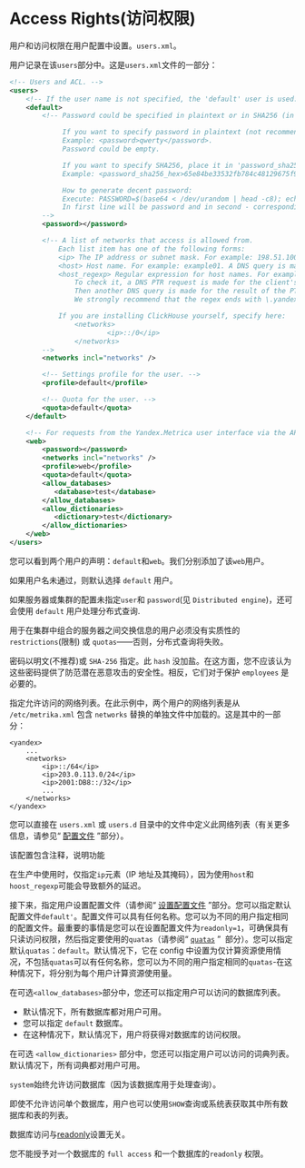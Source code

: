 # Access Rights(访问权限)

用户和访问权限在用户配置中设置。`users.xml`。

用户记录在该`users`部分中。这是`users.xml`文件的一部分：

```xml
<!-- Users and ACL. -->
<users>
    <!-- If the user name is not specified, the 'default' user is used. -->
    <default>
        <!-- Password could be specified in plaintext or in SHA256 (in hex format).

             If you want to specify password in plaintext (not recommended), place it in 'password' element.
             Example: <password>qwerty</password>.
             Password could be empty.

             If you want to specify SHA256, place it in 'password_sha256_hex' element.
             Example: <password_sha256_hex>65e84be33532fb784c48129675f9eff3a682b27168c0ea744b2cf58ee02337c5</password_sha256_hex>

             How to generate decent password:
             Execute: PASSWORD=$(base64 < /dev/urandom | head -c8); echo "$PASSWORD"; echo -n "$PASSWORD" | sha256sum | tr -d '-'
             In first line will be password and in second - corresponding SHA256.
        -->
        <password></password>

        <!-- A list of networks that access is allowed from.
            Each list item has one of the following forms:
            <ip> The IP address or subnet mask. For example: 198.51.100.0/24 or 2001:DB8::/32.
            <host> Host name. For example: example01. A DNS query is made for verification, and all addresses obtained are compared with the address of the customer.
            <host_regexp> Regular expression for host names. For example, ^example\d\d-\d\d-\d\.yandex\.ru$
                To check it, a DNS PTR request is made for the client's address and a regular expression is applied to the result.
                Then another DNS query is made for the result of the PTR query, and all received address are compared to the client address.
                We strongly recommend that the regex ends with \.yandex\.ru$.

            If you are installing ClickHouse yourself, specify here:
                <networks>
                        <ip>::/0</ip>
                </networks>
        -->
        <networks incl="networks" />

        <!-- Settings profile for the user. -->
        <profile>default</profile>

        <!-- Quota for the user. -->
        <quota>default</quota>
    </default>

    <!-- For requests from the Yandex.Metrica user interface via the API for data on specific counters. -->
    <web>
        <password></password>
        <networks incl="networks" />
        <profile>web</profile>
        <quota>default</quota>
        <allow_databases>
           <database>test</database>
        </allow_databases>
        <allow_dictionaries>
           <dictionary>test</dictionary>
        </allow_dictionaries>
    </web>
</users>
```

您可以看到两个用户的声明：`default`和`web`。我们分别添加了该`web`用户。

如果用户名未通过，则默认选择 `default` 用户。

如果服务器或集群的配置未指定`user`和 `password`(见 `Distributed engine`)，还可会使用 `default` 用户处理分布式查询.

用于在集群中组合的服务器之间交换信息的用户必须没有实质性的 `restrictions`(限制) 或 `quotas`——否则，分布式查询将失败。

密码以明文(不推荐)或 `SHA-256` 指定。此 `hash` 没加盐。在这方面，您不应该认为这些密码提供了防范潜在恶意攻击的安全性。相反，它们对于保护 `employees` 是必要的。

指定允许访问的网络列表。在此示例中，两个用户的网络列表是从 `/etc/metrika.xml` 包含 `networks` 替换的单独文件中加载的。这是其中的一部分：

```
<yandex>
    ...
    <networks>
        <ip>::/64</ip>
        <ip>203.0.113.0/24</ip>
        <ip>2001:DB8::/32</ip>
        ...
    </networks>
</yandex>
```

您可以直接在 `users.xml` 或 `users.d` 目录中的文件中定义此网络列表（有关更多信息，请参见“ [配置文件](configuration_files.md) ”部分）。

该配置包含注释，说明功能

在生产中使用时，仅指定`ip`元素（IP 地址及其掩码），因为使用`host`和`hoost_regexp`可能会导致额外的延迟。

接下来，指定用户设置配置文件（请参阅“ [设置配置文件](settings.md) ”部分。您可以指定默认配置文件`default'`。配置文件可以具有任何名称。您可以为不同的用户指定相同的配置文件。最重要的事情是您可以在设置配置文件为`readonly=1`，可确保具有只读访问权限，然后指定要使用的`quatas`（请参阅“ [`quatas`](https://clickhouse.yandex/docs/en/operations/quotas/#quotas) ”  部分）。您可以指定默认`quatas`：`default`。默认情况下，它在 config 中设置为仅计算资源使用情况，不包括`quatas`可以有任何名称，您可以为不同的用户指定相同的`quatas`-在这种情况下，将分别为每个用户计算资源使用量。

在可选`<allow_databases>`部分中，您还可以指定用户可以访问的数据库列表。
- 默认情况下，所有数据库都对用户可用。
- 您可以指定 `default` 数据库。
- 在这种情况下，默认情况下，用户将获得对数据库的访问权限。

在可选 `<allow_dictionaries>` 部分中，您还可以指定用户可以访问的词典列表。默认情况下，所有词典都对用户可用。

`system`始终允许访问数据库（因为该数据库用于处理查询）。

即使不允许访问单个数据库，用户也可以使用`SHOW`查询或系统表获取其中所有数据库和表的列表。

数据库访问与[readonly](settings.md)设置无关。

您不能授予对一个数据库的 `full access` 和一个数据库的`readonly` 权限。
